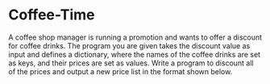 # Coffee-Time
A coffee shop manager is running a promotion and wants to offer a discount for coffee drinks. The program you are given takes the discount value as input and defines a dictionary, where the names of the coffee drinks are set as keys, and their prices are set as values. Write a program to discount all of the prices and output a new price list in the format shown below.
